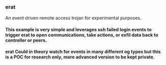 ### erat
An event driven remote access trojan for experimental purposes.

#### This example is very simple and leverages ssh failed login events to trigger erat to open communications, take actions, or exfil data back to controller or peers.  
#### erat Could in theory watch for events in many different og types but this is a POC for research only, more advanced version to be kept private.
